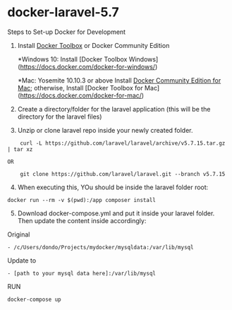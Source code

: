 # docker-laravel-5.7

Steps to Set-up Docker for Development


1. Install [Docker Toolbox](https://docs.docker.com/toolbox/overview/) or Docker Community Edition 

    *Windows 10: Install [Docker Toolbox Windows] (https://docs.docker.com/docker-for-windows/)

    *Mac: Yosemite 10.10.3 or above Install [Docker Community Edition for Mac](https://store.docker.com/editions/community/docker-ce-desktop-mac); otherwise, Install [Docker Toolbox for Mac] (https://docs.docker.com/docker-for-mac/)
  
2. Create a directory/folder for the laravel application (this will be the directory for the laravel files)

3. Unzip or clone laravel repo inside your newly created folder.
```
    curl -L https://github.com/laravel/laravel/archive/v5.7.15.tar.gz | tar xz
```    
    OR
```   
    git clone https://github.com/laravel/laravel.git --branch v5.7.15
```

4. When executing this, YOu should be inside the laravel folder root:
```  
docker run --rm -v $(pwd):/app composer install
```

5. Download docker-compose.yml and put it inside your laravel folder.
Then update the content inside accordingly:

  Original
```
- /c/Users/dondo/Projects/mydocker/mysqldata:/var/lib/mysql
```

  Update to
```
- [path to your mysql data here]:/var/lib/mysql
```


RUN
```
docker-compose up
```
